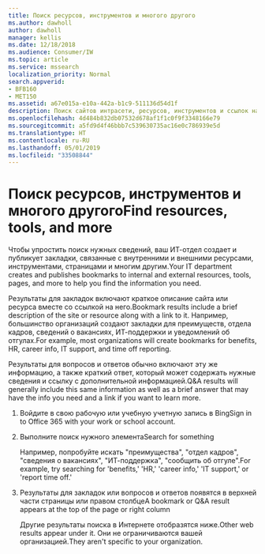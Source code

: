 ```yaml
---
title: Поиск ресурсов, инструментов и многого другого
ms.author: dawholl
author: dawholl
manager: kellis
ms.date: 12/18/2018
ms.audience: Consumer/IW
ms.topic: article
ms.service: mssearch
localization_priority: Normal
search.appverid:
- BFB160
- MET150
ms.assetid: a67e015a-e10a-442a-b1c9-511136d54d1f
description: Поиск сайтов интрасети, ресурсов, инструментов и ссылок на внутреннюю информацию с помощью Поиска (Майкрософт)
ms.openlocfilehash: 4d484b832db07532d678af1f1c0f9f3348166e79
ms.sourcegitcommit: a5fd9d4f46bbb7c539630735ac16e0c786939e5d
ms.translationtype: HT
ms.contentlocale: ru-RU
ms.lasthandoff: 05/01/2019
ms.locfileid: "33508844"
---
```

# <a name="find-resources-tools-and-more"></a><span data-ttu-id="e7b5f-103">Поиск ресурсов, инструментов и многого другого</span><span class="sxs-lookup"><span data-stu-id="e7b5f-103">Find resources, tools, and more</span></span>

<span data-ttu-id="e7b5f-104">Чтобы упростить поиск нужных сведений, ваш ИТ-отдел создает и публикует закладки, связанные с внутренними и внешними ресурсами, инструментами, страницами и многим другим.</span><span class="sxs-lookup"><span data-stu-id="e7b5f-104">Your IT department creates and publishes bookmarks to internal and external resources, tools, pages, and more to help you find the information you need.</span></span>
  
<span data-ttu-id="e7b5f-105">Результаты для закладок включают краткое описание сайта или ресурса вместе со ссылкой на него.</span><span class="sxs-lookup"><span data-stu-id="e7b5f-105">Bookmark results include a brief description of the site or resource along with a link to it.</span></span> <span data-ttu-id="e7b5f-106">Например, большинство организаций создают закладки для преимуществ, отдела кадров, сведений о вакансиях, ИТ-поддержки и уведомлений об отгулах.</span><span class="sxs-lookup"><span data-stu-id="e7b5f-106">For example, most organizations will create bookmarks for benefits, HR, career info, IT support, and time off reporting.</span></span>
  
<span data-ttu-id="e7b5f-107">Результаты для вопросов и ответов обычно включают эту же информацию, а также краткий ответ, который может содержать нужные сведения и ссылку с дополнительной информацией.</span><span class="sxs-lookup"><span data-stu-id="e7b5f-107">Q&A results will generally include this same information as well as a brief answer that may have the info you need and a link if you want to learn more.</span></span>
  
1. <span data-ttu-id="e7b5f-108">Войдите в свою рабочую или учебную учетную запись в Bing</span><span class="sxs-lookup"><span data-stu-id="e7b5f-108">Sign in to Office 365 with your work or school account.</span></span> 
    
2. <span data-ttu-id="e7b5f-109">Выполните поиск нужного элемента</span><span class="sxs-lookup"><span data-stu-id="e7b5f-109">Search for something</span></span>
    
    <span data-ttu-id="e7b5f-110">Например, попробуйте искать "преимущества", "отдел кадров", "сведения о вакансиях", "ИТ-поддержка", "сообщить об отгуле".</span><span class="sxs-lookup"><span data-stu-id="e7b5f-110">For example, try searching for 'benefits,' 'HR,' 'career info,' 'IT support,' or 'report time off.'</span></span>
    
3. <span data-ttu-id="e7b5f-111">Результаты для закладок или вопросов и ответов появятся в верхней части страницы или правом столбце</span><span class="sxs-lookup"><span data-stu-id="e7b5f-111">A bookmark or Q&A result appears at the top of the page or right column</span></span>
    
    <span data-ttu-id="e7b5f-112">Другие результаты поиска в Интернете отобразятся ниже.</span><span class="sxs-lookup"><span data-stu-id="e7b5f-112">Other web results appear under it.</span></span> <span data-ttu-id="e7b5f-113">Они не ограничиваются вашей организацией.</span><span class="sxs-lookup"><span data-stu-id="e7b5f-113">They aren't specific to your organization.</span></span>

  

